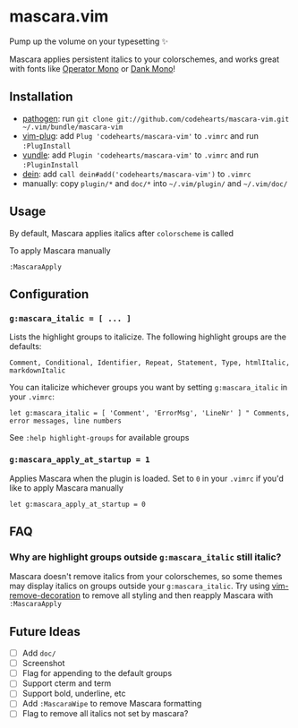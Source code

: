 # mascara.vim

Pump up the volume on your typesetting ✨

Mascara applies persistent italics to your colorschemes, and works great with fonts like [Operator Mono](https://www.typography.com/fonts/operator/styles/operatormonoscreensmart) or [Dank Mono](https://dank.sh)!

## Installation

- [pathogen](https://github.com/tpope/vim-pathogen): run `git clone git://github.com/codehearts/mascara-vim.git ~/.vim/bundle/mascara-vim`
- [vim-plug](https://github.com/junegunn/vim-plug): add `Plug 'codehearts/mascara-vim'` to `.vimrc` and run `:PlugInstall`
- [vundle](https://github.com/VundleVim/Vundle.vim): add `Plugin 'codehearts/mascara-vim'` to `.vimrc` and run `:PluginInstall`
- [dein](https://github.com/Shougo/dein.vim): add `call dein#add('codehearts/mascara-vim')` to `.vimrc`
- manually: copy  `plugin/*` and `doc/*` into `~/.vim/plugin/` and `~/.vim/doc/`

## Usage

By default, Mascara applies italics after `colorscheme` is called

To apply Mascara manually

    :MascaraApply

## Configuration

### `g:mascara_italic = [ ... ]`

Lists the highlight groups to italicize. The following highlight groups are the defaults:

    Comment, Conditional, Identifier, Repeat, Statement, Type, htmlItalic, markdownItalic

You can italicize whichever groups you want by setting `g:mascara_italic` in your `.vimrc`:

    let g:mascara_italic = [ 'Comment', 'ErrorMsg', 'LineNr' ] " Comments, error messages, line numbers

See `:help highlight-groups` for available groups

### `g:mascara_apply_at_startup = 1`

Applies Mascara when the plugin is loaded. Set to `0` in your `.vimrc` if you'd like to apply Mascara manually

    let g:mascara_apply_at_startup = 0

## FAQ

### Why are highlight groups outside `g:mascara_italic` still italic?

Mascara doesn't remove italics from your colorschemes, so some themes may display italics on groups outside your `g:mascara_italic`. Try using [vim-remove-decoration](https://github.com/rbtnn/vim-remove-decoration) to remove all styling and then reapply Mascara with `:MascaraApply`

## Future Ideas

- [ ] Add `doc/`
- [ ] Screenshot
- [ ] Flag for appending to the default groups
- [ ] Support cterm and term
- [ ] Support bold, underline, etc
- [ ] Add `:MascaraWipe` to remove Mascara formatting
- [ ] Flag to remove all italics not set by mascara?
